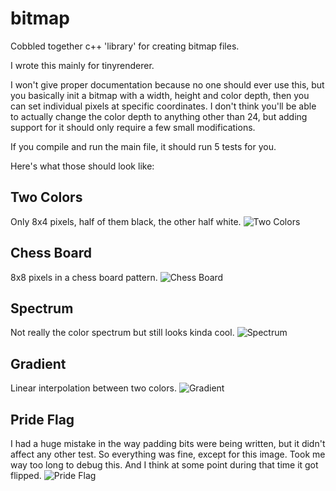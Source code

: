 # bitmap

Cobbled together c++ 'library' for creating bitmap files.

I wrote this mainly for tinyrenderer.

I won't give proper documentation because no one should ever use this, but you basically init a bitmap with a width, height and color depth, then you can set individual pixels at specific coordinates. I don't think you'll be able to actually change the color depth to anything other than 24, but adding support for it should only require a few small modifications.

If you compile and run the main file, it should run 5 tests for you.

Here's what those should look like:

## Two Colors
Only 8x4 pixels, half of them black, the other half white.
![Two Colors](https://i.imgur.com/41fLivP.png)
## Chess Board
8x8 pixels in a chess board pattern.
![Chess Board](https://i.imgur.com/2APljpN.png)
## Spectrum
Not really the color spectrum but still looks kinda cool.
![Spectrum](https://i.imgur.com/2G3R3dS.png)
## Gradient
Linear interpolation between two colors.
![Gradient](https://i.imgur.com/IE11spO.png)
## Pride Flag
I had a huge mistake in the way padding bits were being written, but it didn't affect any other test. So everything was fine, except for this image. Took me way too long to debug this. And I think at some point during that time it got flipped.
![Pride Flag](https://i.imgur.com/Am61azp.png)
